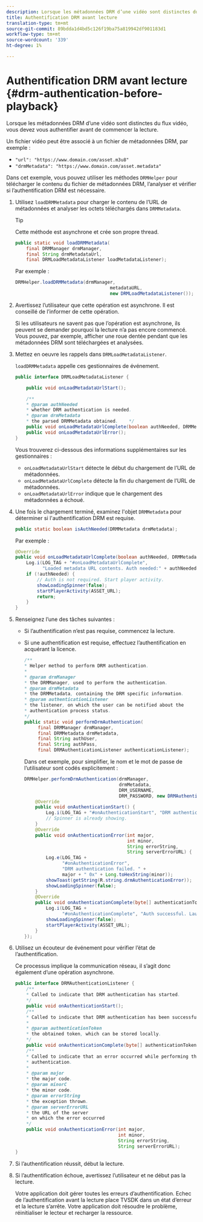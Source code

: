 ```yaml
---
description: Lorsque les métadonnées DRM d’une vidéo sont distinctes du flux vidéo, vous devez vous authentifier avant de commencer la lecture.
title: Authentification DRM avant lecture
translation-type: tm+mt
source-git-commit: 89bdda1d4bd5c126f19ba75a819942df901183d1
workflow-type: tm+mt
source-wordcount: '339'
ht-degree: 1%

---
```



# Authentification DRM avant lecture {#drm-authentication-before-playback}

Lorsque les métadonnées DRM d’une vidéo sont distinctes du flux vidéo, vous devez vous authentifier avant de commencer la lecture.

Un fichier vidéo peut être associé à un fichier de métadonnées DRM, par exemple :

* `"url": "https://www.domain.com/asset.m3u8"`
* `"drmMetadata": "https://www.domain.com/asset.metadata"`

Dans cet exemple, vous pouvez utiliser les méthodes `DRMHelper` pour télécharger le contenu du fichier de métadonnées DRM, l’analyser et vérifier si l’authentification DRM est nécessaire.

1. Utilisez `loadDRMMetadata` pour charger le contenu de l’URL de métadonnées et analyser les octets téléchargés dans `DRMMetadata`.

   >[!TIP]
   >
   >Cette méthode est asynchrone et crée son propre thread.

   ```java
   public static void loadDRMMetadata( 
       final DRMManager drmManager, 
       final String drmMetadataUrl,  
       final DRMLoadMetadataListener loadMetadataListener); 
   ```

   Par exemple :

   ```java
   DRMHelper.loadDRMMetadata(drmManager,  
                                      metadataURL,  
                                      new DRMLoadMetadataListener());
   ```

1. Avertissez l’utilisateur que cette opération est asynchrone. Il est conseillé de l’informer de cette opération.

   Si les utilisateurs ne savent pas que l’opération est asynchrone, ils peuvent se demander pourquoi la lecture n’a pas encore commencé. Vous pouvez, par exemple, afficher une roue dentée pendant que les métadonnées DRM sont téléchargées et analysées.

1. Mettez en oeuvre les rappels dans `DRMLoadMetadataListener`.

   `loadDRMMetadata` appelle ces gestionnaires de événement.

   ```java
   public interface DRMLoadMetadataListener { 
   
       public void onLoadMetadataUrlStart(); 
   
       /** 
       * @param authNeeded 
       * whether DRM authentication is needed. 
       * @param drmMetadata 
       * the parsed DRMMetadata obtained.    */ 
       public void onLoadMetadataUrlComplete(boolean authNeeded, DRMMetadata drmMetadata); 
       public void onLoadMetadataUrlError(); 
   } 
   ```

   Vous trouverez ci-dessous des informations supplémentaires sur les gestionnaires :

   * `onLoadMetadataUrlStart` détecte le début du chargement de l’URL de métadonnées.
   * `onLoadMetadataUrlComplete` détecte la fin du chargement de l’URL de métadonnées.
   * `onLoadMetadataUrlError` indique que le chargement des métadonnées a échoué.

1. Une fois le chargement terminé, examinez l&#39;objet `DRMMetadata` pour déterminer si l&#39;authentification DRM est requise.

   ```java
   public static boolean isAuthNeeded(DRMMetadata drmMetadata);
   ```

   Par exemple :

   ```java
   @Override 
   public void onLoadMetadataUrlComplete(boolean authNeeded, DRMMetadata drmMetadata) {  
       Log.i(LOG_TAG + "#onLoadMetadataUrlComplete",  
             "Loaded metadata URL contents. Auth needed:" + authNeeded + "."); 
       if (!authNeeded) { 
           // Auth is not required. Start player activity.     
           showLoadingSpinner(false);     
           startPlayerActivity(ASSET_URL); 
           return; 
       } 
   } 
   ```

1. Renseignez l’une des tâches suivantes :

   * Si l’authentification n’est pas requise, commencez la lecture.
   * Si une authentification est requise, effectuez l’authentification en acquérant la licence.

      ```java
      /** 
      * Helper method to perform DRM authentication. 
      * 
      * @param drmManager 
      * the DRMManager, used to perform the authentication. 
      * @param drmMetadata 
      * the DRMMetadata, containing the DRM specific information. 
      * @param authenticationListener 
      * the listener, on which the user can be notified about the 
      * authentication process status. 
      */ 
      public static void performDrmAuthentication( 
           final DRMManager drmManager,  
           final DRMMetadata drmMetadata, 
           final String authUser,  
           final String authPass,  
           final DRMAuthenticationListener authenticationListener);
      ```

      Dans cet exemple, pour simplifier, le nom et le mot de passe de l’utilisateur sont codés explicitement :

      ```java
      DRMHelper.performDrmAuthentication(drmManager,  
                                         drmMetadata,  
                                         DRM_USERNAME,  
                                         DRM_PASSWORD, new DRMAuthenticationListener() { 
          @Override 
          public void onAuthenticationStart() { 
              Log.i(LOG_TAG + "#onAuthenticationStart", "DRM authentication started."); 
              // Spinner is already showing. 
          } 
          @Override 
          public void onAuthenticationError(int major,  
                                            int minor,  
                                            String errorString,  
                                            String serverErrorURL) { 
              Log.e(LOG_TAG +  
                    "#onAuthenticationError",  
                    "DRM authentication failed. " +  
                    major + " 0x" + Long.toHexString(minor)); 
              showToast(getString(R.string.drmAuthenticationError));   
              showLoadingSpinner(false); 
          } 
          @Override 
          public void onAuthenticationComplete(byte[] authenticationToken) { 
              Log.i(LOG_TAG +  
                    "#onAuthenticationComplete", "Auth successful. Launching content."); 
              showLoadingSpinner(false); 
              startPlayerActivity(ASSET_URL); 
          } 
      }); 
      ```

1. Utilisez un écouteur de événement pour vérifier l’état de l’authentification.

   Ce processus implique la communication réseau, il s’agit donc également d’une opération asynchrone.

   ```java
   public interface DRMAuthenticationListener { 
       /** 
       * Called to indicate that DRM authentication has started. 
       */ 
       public void onAuthenticationStart(); 
       /** 
       * Called to indicate that DRM authentication has been successful. 
       * 
       * @param authenticationToken 
       * the obtained token, which can be stored locally. 
       */ 
       public void onAuthenticationComplete(byte[] authenticationToken); 
       /** 
       * Called to indicate that an error occurred while performing the DRM 
       * authentication. 
       * 
       * @param major 
       * the major code. 
       * @param minorC 
       * the minor code. 
       * @param errorString 
       * the exception thrown. 
       * @param serverErrorURL 
       * the URL of the server  
       * on which the error occurred 
       */ 
       public void onAuthenticationError(int major,  
                                         int minor,  
                                         String errorString,  
                                         String serverErrorURL); 
   } 
   ```

1. Si l’authentification réussit, début la lecture.
1. Si l’authentification échoue, avertissez l’utilisateur et ne début pas la lecture.

   Votre application doit gérer toutes les erreurs d’authentification. Echec de l’authentification avant la lecture place TVSDK dans un état d’erreur et la lecture s’arrête. Votre application doit résoudre le problème, réinitialiser le lecteur et recharger la ressource.

